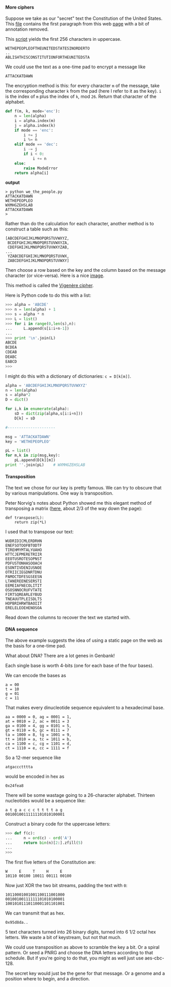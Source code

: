 #### More ciphers

Suppose we take as our "secret" text the Constitution of the United States.  This [file](scripts/constitution_preamble.txt) contains the first paragraph from this web [page](https://www.usconstitution.net/const.txt) with a bit of annotation removed.

This [script](scripts/we_the_people.py) yields the first 256 characters in uppercase.

    WETHEPEOPLEOFTHEUNITEDSTATESINORDERTO
    ..
    ABLISHTHISCONSTITUTIONFORTHEUNITEDSTA

We could use the text as a one-time pad to encrypt a message like 

    ATTACKATDAWN

The encryption method is this:  for every character `m` of the message, take the corresponding character `k` from the pad (here I refer to it as the key).  `i` is the index of `m` plus the index of `k`, mod `26`.  Return that character of the alphabet.

``` python
def f(m, k, mode='enc'):
    n = len(alpha)
    i = alpha.index(m)
    j = alpha.index(k)
    if mode == 'enc':
        i += j
        i %= n
    elif mode == 'dec':
        i -= j
        if i < 0:
            i += n
    else:
        raise ModeError
    return alpha[i]
```

**output**

```
> python we_the_people.py 
ATTACKATDAWN
WETHEPEOPLEO
WXMHGZEHSLAB
ATTACKATDAWN
>
```

Rather than do the calculation for each character, another method is to construct a table such as this:

```
[ABCDEFGHIJKLMNOPQRSTUVWXYZ,
 BCDEFGHIJKLMNOPQRSTUVWXYZA,
 CDEFGHIJKLMNOPQRSTUVWXYZAB,
...
 YZABCDEFGHIJKLMNOPQRSTUVWX,
 ZABCDEFGHIJKLMNOPQRSTUVWXY]
```

Then choose a row based on the key and the column based on the message character (or vice-versa).  Here is a nice [image](figs/vigenere.png).

This method is called the [Vigenère cipher](https://en.wikipedia.org/wiki/Vigenère_cipher).

Here is Python code to do this with a list:

```python
>>> alpha = 'ABCDE'
>>> n = len(alpha) + 1
>>> s = alpha * n
>>> L = list()
>>> for i in range(0,len(s),n):
...     L.append(s[i:i+n-1])
... 
>>> print '\n'.join(L)
ABCDE
BCDEA
CDEAB
DEABC
EABCD
>>>
```

I might do this with a dictionary of dictionaries:  `c = D[k[m]]`.

```python
alpha = 'ABCDEFGHIJKLMNOPQRSTUVWXYZ'
n = len(alpha)
s = alpha*2
D = dict()

for i,k in enumerate(alpha):
    sD = dict(zip(alpha,s[i:i+n]))
    D[k] = sD

#---------------------

msg = 'ATTACKATDAWN'
key = 'WETHEPEOPLEO'

pL = list()
for m,k in zip(msg,key):
    pL.append(D[k][m])
print ''.join(pL)    # WXMHGZEHSLAB
```

#### Transposition

The text we chose for our key is pretty famous.  We can try to obscure that by various manipulations.  One way is transposition.

Peter Norvig's notes about Python showed me this elegant method of transposing a matrix ([here](http://norvig.com/python-iaq.html), about 2/3 of the way down the page):

    def transpose(L):
        return zip(*L)

I used that to transpose our text:

    WUDRIDICMLERDRHN
    ENEFSOTOOFBTODTF
    TIREHMYMTALYUAHO
    HTTCJEPMERETRIIR
    EEOTUSROTESOPNST
    PDFUSTONHASOOACH
    ESONTIVDENIUSNOE
    OTRIICIEGDNRTDNU
    PAMOCTDFESGSEESN
    LTANEREENESERSTI
    EEMEIAFNECOLITIT
    OSOSNNOCRUFVTATE
    FIRTSQREARLEYBUD
    TNEAUUTPLEISDLTS
    HOPBRIHRWTBAOIIT
    ERELELEOEHENOSOA

Read down the columns to recover the text we started with.

#### DNA sequence

The above example suggests the idea of using a static page on the web as the basis for a one-time pad.

What about DNA?  There are a lot genes in Genbank!  

Each single base is worth 4-bits (one for each base of the four bases). 

We can encode the bases as

    a = 00
    t = 10
    g = 01
    c = 11

That makes every dinucleotide sequence equivalent to a hexadecimal base.

```
aa = 0000 = 0, ag = 0001 = 1, 
at = 0010 = 2, ac = 0011 = 3
ga = 0100 = 4, gg = 0101 = 5, 
gt = 0110 = 6, gc = 0111 = 7
ta = 1000 = 8, tg = 1001 = 9, 
tt = 1010 = a, tc = 1011 = b,
ca = 1100 = c, cg = 1101 = d, 
ct = 1110 = e, cc = 1111 = f
```

So a 12-mer sequence like

    atgaccctttta
    
would be encoded in hex as

    0x24fea8

    
There will be some wastage going to a 26-character alphabet.  Thirteen nucleotides would be a sequence like:

    a t g a c c c t t t t a g
    00100100111111101010100001

Construct a binary code for the uppercase letters:

``` python
>>> def f(c):
...     n = ord(c) - ord('A')
...     return bin(n)[2:].zfill(5)
...
>>>
```
    
The first five letters of the Constitution are:

    W     E     T     H     E
    10110 00100 10011 00111 00100

Now just XOR the two bit streams, padding the text with `0`:

    10110001001001100111001000
    00100100111111101010100001
    10010101110110001101101001
    
We can transmit that as hex.

    0x95d8da..


5 text characters turned into 26 binary digits, turned into 6 1/2 octal hex letters.  We waste a bit of keystream, but not that much.

We could use transposition as above to scramble the key a bit.  Or a spiral pattern.  Or seed a PNRG and choose the DNA letters according to that schedule.  But if you're going to do that, you might as well just use aes-cbc-128.

The secret key would just be the gene for that message. Or a genome and a position where to begin, and a direction.


